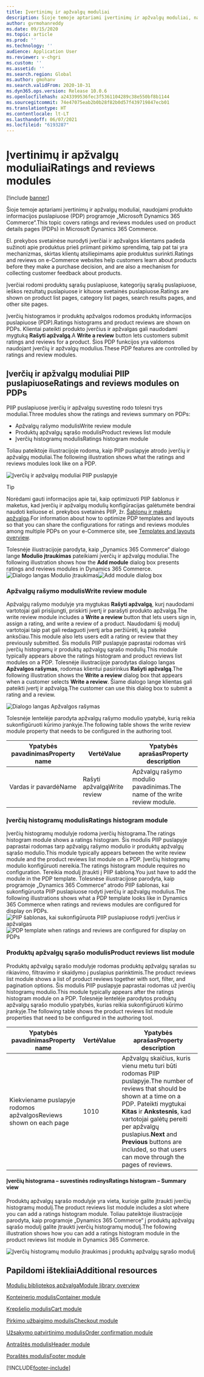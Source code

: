 ```yaml
---
title: Įvertinimų ir apžvalgų moduliai
description: Šioje temoje aptariami įvertinimų ir apžvalgų moduliai, naudojami produkto informacijos puslapiuose programoje „Microsoft Dynamics 365 Commerce“.
author: gvrmohanreddy
ms.date: 09/15/2020
ms.topic: article
ms.prod: ''
ms.technology: ''
audience: Application User
ms.reviewer: v-chgri
ms.custom: ''
ms.assetid: ''
ms.search.region: Global
ms.author: gmohanv
ms.search.validFrom: 2020-10-31
ms.dyn365.ops.version: Release 10.0.6
ms.openlocfilehash: a243399536fec3f5361104289c38e550bf8b1144
ms.sourcegitcommit: 74e47075eab2b0b28f82b0d57f439719847ecb01
ms.translationtype: HT
ms.contentlocale: lt-LT
ms.lasthandoff: 06/07/2021
ms.locfileid: "6193287"
---
```

# <a name="ratings-and-reviews-modules"></a><span data-ttu-id="a9d14-103">Įvertinimų ir apžvalgų moduliai</span><span class="sxs-lookup"><span data-stu-id="a9d14-103">Ratings and reviews modules</span></span>

[!include [banner](includes/banner.md)]

<span data-ttu-id="a9d14-104">Šioje temoje aptariami įvertinimų ir apžvalgų moduliai, naudojami produkto informacijos puslapiuose (PDP) programoje „Microsoft Dynamics 365 Commerce“.</span><span class="sxs-lookup"><span data-stu-id="a9d14-104">This topic covers ratings and reviews modules used on product details pages (PDPs) in Microsoft Dynamics 365 Commerce.</span></span>

<span data-ttu-id="a9d14-105">El. prekybos svetainėse nurodyti įverčiai ir apžvalgos klientams padeda sužinoti apie produktus prieš priimant pirkimo sprendimą, taip pat tai yra mechanizmas, skirtas klientų atsiliepimams apie produktus surinkti.</span><span class="sxs-lookup"><span data-stu-id="a9d14-105">Ratings and reviews on e-Commerce websites help customers learn about products before they make a purchase decision, and are also a mechanism for collecting customer feedback about products.</span></span> 

<span data-ttu-id="a9d14-106">Įverčiai rodomi produktų sąrašų puslapiuose, kategorijų sąrašų puslapiuose, ieškos rezultatų puslapiuose ir kituose svetainės puslapiuose.</span><span class="sxs-lookup"><span data-stu-id="a9d14-106">Ratings are shown on product list pages, category list pages, search results pages, and other site pages.</span></span> 

<span data-ttu-id="a9d14-107">Įverčių histogramos ir produktų apžvalgos rodomos produktų informacijos puslapiuose (PDP).</span><span class="sxs-lookup"><span data-stu-id="a9d14-107">Ratings histograms and product reviews are shown on PDPs.</span></span> <span data-ttu-id="a9d14-108">Klientai pateikti produkto įverčius ir apžvalgas gali naudodami mygtuką **Rašyti apžvalgą**.</span><span class="sxs-lookup"><span data-stu-id="a9d14-108">A **Write a review** button lets customers submit ratings and reviews for a product.</span></span> <span data-ttu-id="a9d14-109">Šios PDP funkcijos yra valdomos naudojant įverčių ir apžvalgų modulius.</span><span class="sxs-lookup"><span data-stu-id="a9d14-109">These PDP features are controlled by ratings and review modules.</span></span>

## <a name="ratings-and-reviews-modules-on-pdps"></a><span data-ttu-id="a9d14-110">Įverčių ir apžvalgų moduliai PIIP puslapiuose</span><span class="sxs-lookup"><span data-stu-id="a9d14-110">Ratings and reviews modules on PDPs</span></span> 

<span data-ttu-id="a9d14-111">PIIP puslapiuose įverčių ir apžvalgų suvestinę rodo tolesni trys moduliai.</span><span class="sxs-lookup"><span data-stu-id="a9d14-111">Three modules show the ratings and reviews summary on PDPs:</span></span>
- <span data-ttu-id="a9d14-112">Apžvalgų rašymo modulis</span><span class="sxs-lookup"><span data-stu-id="a9d14-112">Write review module</span></span>
- <span data-ttu-id="a9d14-113">Produktų apžvalgų sąrašo modulis</span><span class="sxs-lookup"><span data-stu-id="a9d14-113">Product reviews list module</span></span>
- <span data-ttu-id="a9d14-114">Įverčių histogramų modulis</span><span class="sxs-lookup"><span data-stu-id="a9d14-114">Ratings histogram module</span></span>
 
<span data-ttu-id="a9d14-115">Toliau pateiktoje iliustracijoje rodoma, kaip PIIP puslapyje atrodo įverčių ir apžvalgų moduliai.</span><span class="sxs-lookup"><span data-stu-id="a9d14-115">The following illustration shows what the ratings and reviews modules look like on a PDP.</span></span>

![Įverčių ir apžvalgų moduliai PIIP puslapyje](media/rnr-eCommerce-pdp-reviews-modules_design.png)

> [!TIP] 
> <span data-ttu-id="a9d14-117">Norėdami gauti informacijos apie tai, kaip optimizuoti PIIP šablonus ir maketus, kad įverčių ir apžvalgų modulių konfigūracijas galėtumėte bendrai naudoti keliuose el. prekybos svetainės PIIP, žr. [Šablonų ir maketų apžvalga](templates-layouts-overview.md).</span><span class="sxs-lookup"><span data-stu-id="a9d14-117">For information about how to optimize PDP templates and layouts so that you can share the configurations for ratings and reviews modules among multiple PDPs on your e-Commerce site, see [Templates and layouts overview](templates-layouts-overview.md).</span></span>

<span data-ttu-id="a9d14-118">Tolesnėje iliustracijoje parodyta, kaip „Dynamics 365 Commerce“ dialogo lange **Modulio įtraukimas** pateikiami įverčių ir apžvalgų moduliai.</span><span class="sxs-lookup"><span data-stu-id="a9d14-118">The following illustration shows how the **Add module** dialog box presents ratings and reviews modules in Dynamics 365 Commerce.</span></span>
<span data-ttu-id="a9d14-119">![Dialogo langas Modulio įtraukimas](media/rnr-eCommerce-pdp-adding-rnr-modules.png)</span><span class="sxs-lookup"><span data-stu-id="a9d14-119">![Add module dialog box](media/rnr-eCommerce-pdp-adding-rnr-modules.png)</span></span>

### <a name="write-review-module"></a><span data-ttu-id="a9d14-120">Apžvalgų rašymo modulis</span><span class="sxs-lookup"><span data-stu-id="a9d14-120">Write review module</span></span>

<span data-ttu-id="a9d14-121">Apžvalgų rašymo modulyje yra mygtukas **Rašyti apžvalgą**, kurį naudodami vartotojai gali prisijungti, priskirti įvertį ir parašyti produkto apžvalgą.</span><span class="sxs-lookup"><span data-stu-id="a9d14-121">The write review module includes a **Write a review** button that lets users sign in, assign a rating, and write a review of a product.</span></span> <span data-ttu-id="a9d14-122">Naudodami šį modulį vartotojai taip pat gali redaguoti įvertį arba peržiūrėti, ką pateikė anksčiau.</span><span class="sxs-lookup"><span data-stu-id="a9d14-122">This module also lets users edit a rating or review that they previously submitted.</span></span> <span data-ttu-id="a9d14-123">Šis modulis PIIP puslapyje paprastai rodomas virš įverčių histogramų ir produktų apžvalgų sąrašo modulių.</span><span class="sxs-lookup"><span data-stu-id="a9d14-123">This module typically appears above the ratings histogram and product reviews list modules on a PDP.</span></span>
<span data-ttu-id="a9d14-124">Tolesnėje iliustracijoje parodytas dialogo langas **Apžvalgos rašymas**, rodomas klientui pasirinkus **Rašyti apžvalgą**.</span><span class="sxs-lookup"><span data-stu-id="a9d14-124">The following illustration shows the **Write a review** dialog box that appears when a customer selects **Write a review**.</span></span> <span data-ttu-id="a9d14-125">Šiame dialogo lange klientas gali pateikti įvertį ir apžvalgą.</span><span class="sxs-lookup"><span data-stu-id="a9d14-125">The customer can use this dialog box to submit a rating and a review.</span></span>

![Dialogo langas Apžvalgos rašymas](media/rnr-eCommerce-write-review-module.png)

<span data-ttu-id="a9d14-127">Tolesnėje lentelėje parodyta apžvalgų rašymo modulio ypatybė, kurią reikia sukonfigūruoti kūrimo įrankyje.</span><span class="sxs-lookup"><span data-stu-id="a9d14-127">The following table shows the write review module property that needs to be configured in the authoring tool.</span></span>

| <span data-ttu-id="a9d14-128">Ypatybės pavadinimas</span><span class="sxs-lookup"><span data-stu-id="a9d14-128">Property name</span></span> | <span data-ttu-id="a9d14-129">Vertė</span><span class="sxs-lookup"><span data-stu-id="a9d14-129">Value</span></span>        | <span data-ttu-id="a9d14-130">Ypatybės aprašas</span><span class="sxs-lookup"><span data-stu-id="a9d14-130">Property description</span></span>                 |
|---------------|--------------|--------------------------------------|
| <span data-ttu-id="a9d14-131">Vardas ir pavardė</span><span class="sxs-lookup"><span data-stu-id="a9d14-131">Name</span></span>          | <span data-ttu-id="a9d14-132">Rašyti apžvalgą</span><span class="sxs-lookup"><span data-stu-id="a9d14-132">Write review</span></span> | <span data-ttu-id="a9d14-133">Apžvalgų rašymo modulio pavadinimas.</span><span class="sxs-lookup"><span data-stu-id="a9d14-133">The name of the write review module.</span></span> |

### <a name="ratings-histogram-module"></a><span data-ttu-id="a9d14-134">Įverčių histogramų modulis</span><span class="sxs-lookup"><span data-stu-id="a9d14-134">Ratings histogram module</span></span>

<span data-ttu-id="a9d14-135">Įverčių histogramų modulyje rodoma įverčių histograma.</span><span class="sxs-lookup"><span data-stu-id="a9d14-135">The ratings histogram module shows a ratings histogram.</span></span> <span data-ttu-id="a9d14-136">Šis modulis PIIP puslapyje paprastai rodomas tarp apžvalgų rašymo modulio ir produktų apžvalgų sąrašo modulio.</span><span class="sxs-lookup"><span data-stu-id="a9d14-136">This module typically appears between the write review module and the product reviews list module on a PDP.</span></span>
<span data-ttu-id="a9d14-137">Įverčių histogramų modulio konfigūruoti nereikia.</span><span class="sxs-lookup"><span data-stu-id="a9d14-137">The ratings histogram module requires no configuration.</span></span> <span data-ttu-id="a9d14-138">Tereikia modulį įtraukti į PIIP šabloną.</span><span class="sxs-lookup"><span data-stu-id="a9d14-138">You just have to add the module in the PDP template.</span></span> <span data-ttu-id="a9d14-139">Tolesnėse iliustracijose parodyta, kaip programoje „Dynamics 365 Commerce“ atrodo PIIP šablonas, kai sukonfigūruota PIIP puslapiuose rodyti įverčių ir apžvalgų modulius.</span><span class="sxs-lookup"><span data-stu-id="a9d14-139">The following illustrations shows what a PDP template looks like in Dynamics 365 Commerce when ratings and reviews modules are configured for display on PDPs.</span></span>
<span data-ttu-id="a9d14-140">![PIIP šablonas, kai sukonfigūruota PIIP puslapiuose rodyti įverčius ir apžvalgas](media/rnr-eCommerce-pdp-reviews-modules.png)</span><span class="sxs-lookup"><span data-stu-id="a9d14-140">![PDP template when ratings and reviews are configured for display on PDPs](media/rnr-eCommerce-pdp-reviews-modules.png)</span></span>

### <a name="product-reviews-list-module"></a><span data-ttu-id="a9d14-141">Produktų apžvalgų sąrašo modulis</span><span class="sxs-lookup"><span data-stu-id="a9d14-141">Product reviews list module</span></span>

<span data-ttu-id="a9d14-142">Produktų apžvalgų sąrašo modulyje rodomas produktų apžvalgų sąrašas su rikiavimo, filtravimo ir skaidymo į puslapius parinktimis.</span><span class="sxs-lookup"><span data-stu-id="a9d14-142">The product reviews list module shows a list of product reviews together with sort, filter, and pagination options.</span></span> <span data-ttu-id="a9d14-143">Šis modulis PIIP puslapyje paprastai rodomas už įverčių histogramų modulio.</span><span class="sxs-lookup"><span data-stu-id="a9d14-143">This module typically appears after the ratings histogram module on a PDP.</span></span>
<span data-ttu-id="a9d14-144">Tolesnėje lentelėje parodytos produktų apžvalgų sąrašo modulio ypatybės, kurias reikia sukonfigūruoti kūrimo įrankyje.</span><span class="sxs-lookup"><span data-stu-id="a9d14-144">The following table shows the product reviews list module properties that need to be configured in the authoring tool.</span></span>

| <span data-ttu-id="a9d14-145">Ypatybės pavadinimas</span><span class="sxs-lookup"><span data-stu-id="a9d14-145">Property name</span></span>              | <span data-ttu-id="a9d14-146">Vertė</span><span class="sxs-lookup"><span data-stu-id="a9d14-146">Value</span></span> | <span data-ttu-id="a9d14-147">Ypatybės aprašas</span><span class="sxs-lookup"><span data-stu-id="a9d14-147">Property description</span></span> |
|----------------------------|-------| ---------------------|
| <span data-ttu-id="a9d14-148">Kiekviename puslapyje rodomos apžvalgos</span><span class="sxs-lookup"><span data-stu-id="a9d14-148">Reviews shown on each page</span></span> | <span data-ttu-id="a9d14-149">10</span><span class="sxs-lookup"><span data-stu-id="a9d14-149">10</span></span>    | <span data-ttu-id="a9d14-150">Apžvalgų skaičius, kuris vienu metu turi būti rodomas PIIP puslapyje.</span><span class="sxs-lookup"><span data-stu-id="a9d14-150">The number of reviews that should be shown at a time on a PDP.</span></span> <span data-ttu-id="a9d14-151">Pateikti mygtukai **Kitas** ir **Ankstesnis**, kad vartotojai galėtų pereiti per apžvalgų puslapius.</span><span class="sxs-lookup"><span data-stu-id="a9d14-151">**Next** and **Previous** buttons are included, so that users can move through the pages of reviews.</span></span> |

#### <a name="ratings-histogram--summary-view"></a><span data-ttu-id="a9d14-152">Įverčių histograma – suvestinės rodinys</span><span class="sxs-lookup"><span data-stu-id="a9d14-152">Ratings histogram – Summary view</span></span>

<span data-ttu-id="a9d14-153">Produktų apžvalgų sąrašo modulyje yra vieta, kurioje galite įtraukti įverčių histogramų modulį.</span><span class="sxs-lookup"><span data-stu-id="a9d14-153">The product reviews list module includes a slot where you can add a ratings histogram module.</span></span> <span data-ttu-id="a9d14-154">Toliau pateiktoje iliustracijoje parodyta, kaip programoje „Dynamics 365 Commerce“ į produktų apžvalgų sąrašo modulį galite įtraukti įverčių histogramų modulį.</span><span class="sxs-lookup"><span data-stu-id="a9d14-154">The following illustration shows how you can add a ratings histogram module in the product reviews list module in Dynamics 365 Commerce.</span></span>

![Įverčių histogramų modulio įtraukimas į produktų apžvalgų sąrašo modulį](media/rnr-eCommerce-pdp-rating-histogram-summary.png)

## <a name="additional-resources"></a><span data-ttu-id="a9d14-156">Papildomi ištekliai</span><span class="sxs-lookup"><span data-stu-id="a9d14-156">Additional resources</span></span>

[<span data-ttu-id="a9d14-157">Modulių bibliotekos apžvalga</span><span class="sxs-lookup"><span data-stu-id="a9d14-157">Module library overview</span></span>](starter-kit-overview.md)

[<span data-ttu-id="a9d14-158">Konteinerio modulis</span><span class="sxs-lookup"><span data-stu-id="a9d14-158">Container module</span></span>](add-container-module.md)

[<span data-ttu-id="a9d14-159">Krepšelio modulis</span><span class="sxs-lookup"><span data-stu-id="a9d14-159">Cart module</span></span>](add-cart-module.md)

[<span data-ttu-id="a9d14-160">Pirkimo užbaigimo modulis</span><span class="sxs-lookup"><span data-stu-id="a9d14-160">Checkout module</span></span>](add-checkout-module.md)

[<span data-ttu-id="a9d14-161">Užsakymo patvirtinimo modulis</span><span class="sxs-lookup"><span data-stu-id="a9d14-161">Order confirmation module</span></span>](order-confirmation-module.md)

[<span data-ttu-id="a9d14-162">Antraštės modulis</span><span class="sxs-lookup"><span data-stu-id="a9d14-162">Header module</span></span>](author-header-module.md)

[<span data-ttu-id="a9d14-163">Poraštės modulis</span><span class="sxs-lookup"><span data-stu-id="a9d14-163">Footer module</span></span>](author-footer-module.md)


[!INCLUDE[footer-include](../includes/footer-banner.md)]